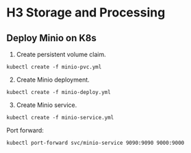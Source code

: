 # H3 Storage and Processing

## Deploy Minio on K8s

1. Create persistent volume claim.

```
kubectl create -f minio-pvc.yml
```

2. Create Minio deployment.

```
kubectl create -f minio-deploy.yml
```

3. Create Minio service.

```
kubectl create -f minio-service.yml
```

Port forward:

```
kubectl port-forward svc/minio-service 9090:9090 9000:9000
```
